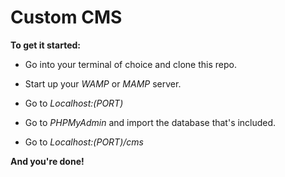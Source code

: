 # Custom CMS

**To get it started:**

* Go into your terminal of choice and clone this repo.

* Start up your *WAMP* or *MAMP* server.

* Go to *Localhost:(PORT)*

* Go to *PHPMyAdmin* and import the database that's included.

* Go to *Localhost:(PORT)/cms*


**And you're done!**
